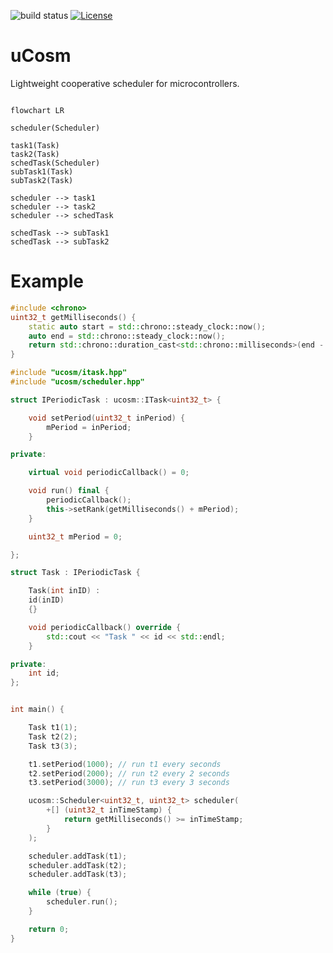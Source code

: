 ![build status](https://github.com/ThomasAUB/ucosm/actions/workflows/build.yml/badge.svg)
[![License](https://img.shields.io/github/license/ThomasAUB/ucosm)](LICENSE)

# uCosm

Lightweight cooperative scheduler for microcontrollers.

```mermaid

flowchart LR

scheduler(Scheduler)

task1(Task)
task2(Task)
schedTask(Scheduler)
subTask1(Task)
subTask2(Task)

scheduler --> task1
scheduler --> task2
scheduler --> schedTask

schedTask --> subTask1
schedTask --> subTask2
```

# Example

```cpp
#include <chrono>
uint32_t getMilliseconds() {
    static auto start = std::chrono::steady_clock::now();
    auto end = std::chrono::steady_clock::now();
    return std::chrono::duration_cast<std::chrono::milliseconds>(end - start).count();
}
```

```cpp
#include "ucosm/itask.hpp"
#include "ucosm/scheduler.hpp"

struct IPeriodicTask : ucosm::ITask<uint32_t> {

    void setPeriod(uint32_t inPeriod) {
        mPeriod = inPeriod;
    }

private:

    virtual void periodicCallback() = 0;

    void run() final {
        periodicCallback();
        this->setRank(getMilliseconds() + mPeriod);
    }

    uint32_t mPeriod = 0;

};

struct Task : IPeriodicTask {

    Task(int inID) :
    id(inID)
    {}

    void periodicCallback() override {
        std::cout << "Task " << id << std::endl;
    }

private:
    int id;
};


int main() {

    Task t1(1);
    Task t2(2);
    Task t3(3);

    t1.setPeriod(1000); // run t1 every seconds
    t2.setPeriod(2000); // run t2 every 2 seconds
    t3.setPeriod(3000); // run t3 every 3 seconds

    ucosm::Scheduler<uint32_t, uint32_t> scheduler(
        +[] (uint32_t inTimeStamp) {
            return getMilliseconds() >= inTimeStamp;
        }
    );

    scheduler.addTask(t1);
    scheduler.addTask(t2);
    scheduler.addTask(t3);

    while (true) {
        scheduler.run();
    }

    return 0;
}

```
